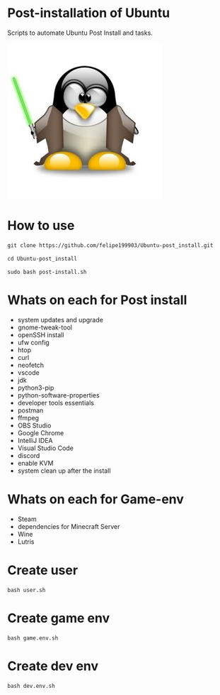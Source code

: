 # Post-installation of Ubuntu

Scripts to automate Ubuntu Post Install and tasks.
<br><br>
<img src=".github/ppyd.jpg">

# How to use
```
git clone https://github.com/felipe199903/Ubuntu-post_install.git
```
```
cd Ubuntu-post_install
```
```
sudo bash post-install.sh
```
# Whats on each for Post install
- system updates and upgrade
- gnome-tweak-tool
- openSSH install
- ufw config
- htop
- curl
- neofetch
- vscode
- jdk
- python3-pip
- python-software-properties
- developer tools essentials
- postman
- ffmpeg
- OBS Studio
- Google Chrome
- IntelliJ IDEA
- Visual Studio Code
- discord
- enable KVM
- system clean up after the install

# Whats on each for Game-env
- Steam
- dependencies for Minecraft Server
- Wine
- Lutris

# Create user

```
bash user.sh
```

# Create game env

```
bash game.env.sh
```

# Create dev env

```
bash dev.env.sh
```